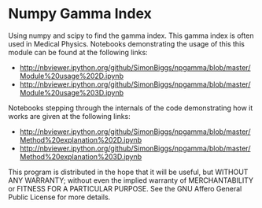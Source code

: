 # Numpy Gamma Index
Using numpy and scipy to find the gamma index. This gamma index is often used in Medical Physics. Notebooks demonstrating the usage of this this module can be found at the following links:

  * http://nbviewer.ipython.org/github/SimonBiggs/npgamma/blob/master/Module%20usage%202D.ipynb
  * http://nbviewer.ipython.org/github/SimonBiggs/npgamma/blob/master/Module%20usage%203D.ipynb
  
Notebooks stepping through the internals of the code demonstrating how it works are given at the following links:

  * http://nbviewer.ipython.org/github/SimonBiggs/npgamma/blob/master/Method%20explanation%202D.ipynb
  * http://nbviewer.ipython.org/github/SimonBiggs/npgamma/blob/master/Method%20explanation%203D.ipynb


This program is distributed in the hope that it will be useful, but WITHOUT ANY WARRANTY; without even the implied warranty of MERCHANTABILITY or FITNESS FOR A PARTICULAR PURPOSE. See the GNU Affero General Public License for more details.
